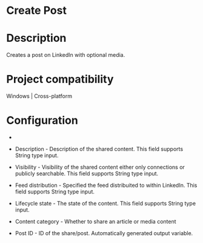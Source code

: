 ﻿# Create Post

# Description

Creates a post on LinkedIn with optional media.

# Project compatibility

Windows | Cross-platform

# Configuration

* 
* Description - Description of the shared content. This field supports String type input.
* Visibility - Visibility of the shared content either only connections or publicly searchable. This field supports String type input.
* Feed distribution - Specified the feed distribuited to within LinkedIn. This field supports String type input.
* Lifecycle state - The state of the content. This field supports String type input.
* Content category - Whether to share an article or media content







* Post ID - ID of the share/post. Automatically generated output variable.
